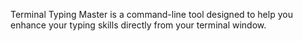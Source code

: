 Terminal Typing Master is a command-line tool designed to help you enhance your typing skills directly from your terminal window.
